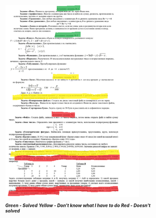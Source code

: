 ![alt text](source/done.png)

***Green - Solved***
***Yellow - Don't know what I have to do***
***Red - Doesn't solved***

